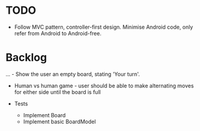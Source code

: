 TODO
====

- Follow MVC pattern, controller-first design. Minimise Android code, only refer from Android to Android-free.

Backlog
=======

... - Show the user an empty board, stating 'Your turn'.
- Human vs human game - user should be able to make alternating moves for either side until the board is full

- Tests
  - Implement Board
  - Implement basic BoardModel

